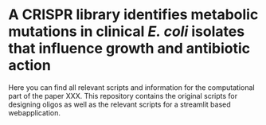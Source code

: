 # A CRISPR library identifies metabolic mutations in clinical *E. coli* isolates that influence growth and antibiotic action
 
Here you can find all relevant scripts and information for the computational part of the paper XXX.
This repository contains the original scripts for designing oligos as well as the relevant scripts for a streamlit based webapplication.